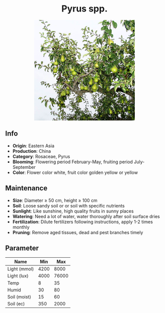 <h1 align='center'>Pyrus spp.</h1>
<p align="center">
    <img 
        align='center'
        width='320'
        src="../images/pyrus spp.png" 
        alt='Pyrus spp.' />
</p>

## Info

 - **Origin**: Eastern Asia
 - **Production**: China
 - **Category**: Rosaceae, Pyrus
 - **Blooming**: Flowering period February-May, fruiting period July-September
 - **Color**: Flower color white, fruit color golden yellow or yellow

## Maintenance

 - **Size**: Diameter ≥ 50 cm, height ≥ 100 cm
 - **Soil**: Loose sandy soil or or soil with specific nutrients
 - **Sunlight**: Like sunshine, high quality fruits in sunny places
 - **Watering**: Need a lot of water, water thoroughly after soil surface dries
 - **Fertilization**: Dilute fertilizers following instructions, apply 1-2 times monthly
 - **Pruning**: Remove aged tissues, dead and pest branches timely

## Parameter

| Name         | Min  | Max   |
|--------------|------|-------|
| Light (mmol) | 4200 | 8000  |
| Light (lux)  | 4000 | 76000 |
| Temp         | 8    | 35    |
| Humid        | 30   | 80    |
| Soil (moist) | 15   | 60    |
| Soil (ec)    | 350  | 2000  |